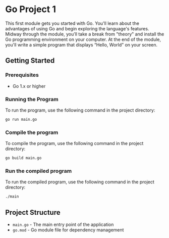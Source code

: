 # Go Project 1

This first module gets you started with Go. You'll learn about the advantages of using Go and begin exploring the language's features. Midway through the module, you’ll take a break from "theory" and install the Go programming environment on your computer. At the end of the module, you'll write a simple program that displays “Hello, World” on your screen.

## Getting Started

### Prerequisites
- Go 1.x or higher

### Running the Program

To run the program, use the following command in the project directory:

```bash
go run main.go
```

### Compile the program
To compile the program, use the following command in the project directory:

```bash
go build main.go
```

### Run the compiled program
To run the compiled program, use the following command in the project directory:

```bash
./main
```

## Project Structure

- `main.go` - The main entry point of the application
- `go.mod` - Go module file for dependency management